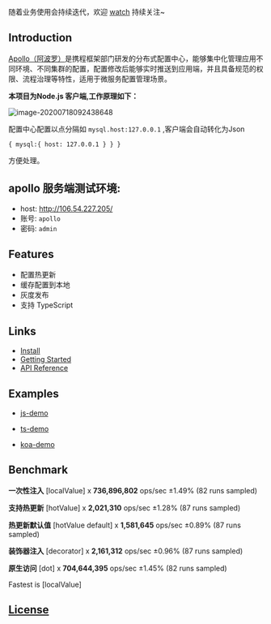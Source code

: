 

随着业务使用会持续迭代，欢迎 [watch](https://github.com/lvgithub/stick#readme) 持续关注~

## Introduction

[Apollo（阿波罗）](https://github.com/ctripcorp/apollo)是携程框架部门研发的分布式配置中心，能够集中化管理应用不同环境、不同集群的配置，配置修改后能够实时推送到应用端，并且具备规范的权限、流程治理等特性，适用于微服务配置管理场景。

**本项目为Node.js 客户端,工作原理如下：**

<img src="http://ipic.lightnp.com/image-20200718092438648.png" alt="image-20200718092438648" />

配置中心配置以点分隔如 `mysql.host:127.0.0.1`  ,客户端会自动转化为Json 
```
{ mysql:{ host: 127.0.0.1 } } }
```
方便处理。

## apollo 服务端测试环境:

* host: http://106.54.227.205/
* 账号: `apollo`
* 密码: `admin`

## Features
* 配置热更新
* 缓存配置到本地
* 灰度发布
* 支持 TypeScript

## Links

* [Install](https://www.npmjs.com/package/@lvgithub/ctrip-apollo-client)
* [Getting Started](https://github.com/lvgithub/ctrip-apollo-client/blob/master/docs/GettingStarted.md)
* [API  Reference](https://github.com/lvgithub/ctrip-apollo-client/blob/master/docs/API.MD)

## Examples

* [js-demo](https://github.com/lvgithub/ctrip-apollo-client/blob/master/example/js-demo)

* [ts-demo](https://github.com/lvgithub/ctrip-apollo-client/tree/master/example/ts-demo)

* [koa-demo](https://github.com/lvgithub/ctrip-apollo-client/blob/master/example/koa-demo)

## Benchmark
**一次性注入** [localValue] x **736,896,802** ops/sec ±1.49% (82 runs sampled)

**支持热更新** [hotValue] x **2,021,310** ops/sec ±1.28% (87 runs sampled)

**热更新默认值** [hotValue default] x **1,581,645** ops/sec ±0.89% (87 runs sampled)

**装饰器注入**  [decorator] x **2,161,312** ops/sec ±0.96% (87 runs sampled)

**原生访问** [dot] x **704,644,395** ops/sec ±1.45% (82 runs sampled)

Fastest is [localValue]

## [License](https://github.com/lvgithub/ctrip-apollo-client/blob/master/LICENSE)
